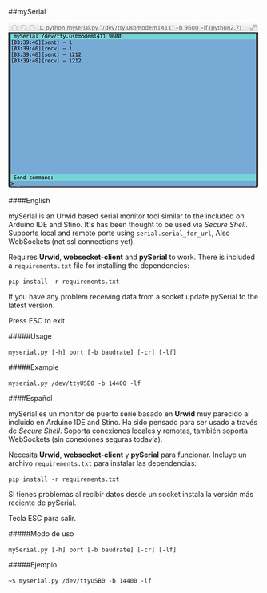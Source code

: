 ##mySerial

![captura.png](https://raw.githubusercontent.com/jorgegarciadev/mySerial/master/captura.png)

####English

mySerial is an Urwid based serial monitor tool similar to the included on Arduino IDE and Stino. It's has been thought to be used via *Secure Shell*. Supports local and remote ports using ```serial.serial_for_url```, Also WebSockets (not ssl connections yet).

Requires **Urwid**, **websecket-client** and **pySerial** to work. There is included a ```requirements.txt``` file for installing the dependencies:

```pip install -r requirements.txt```


If you have any problem receiving data from a socket update pySerial to the latest version.

Press ESC to exit.

#####Usage

```myserial.py [-h] port [-b baudrate] [-cr] [-lf]```

#####Example

```myserial.py /dev/ttyUSB0 -b 14400 -lf```


####Español

mySerial es un monitor de puerto serie basado en **Urwid** muy parecido al incluido en Arduino IDE and Stino. Ha sido pensado para ser usado a través de *Secure Shell*. Soporta conexiones locales y remotas, también soporta WebSockets (sin conexiones seguras todavía).

Necesita **Urwid**, **websecket-client** y **pySerial** para funcionar. Incluye un archivo ```requirements.txt``` para instalar las dependencias:

```pip install -r requirements.txt```


Si tienes problemas al recibir datos desde un socket instala la versión más reciente de pySerial.

Tecla ESC para salir.

#####Modo de uso

```mySerial.py [-h] port [-b baudrate] [-cr] [-lf]```

#####Ejemplo

```~$ myserial.py /dev/ttyUSB0 -b 14400 -lf```